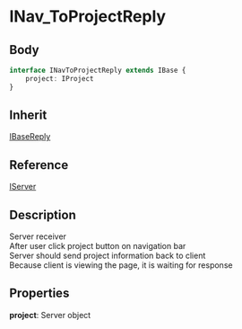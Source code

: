 # INav_ToProjectReply

## Body

```typescript
interface INavToProjectReply extends IBase {
    project: IProject
}
```

## Inherit

[IBaseReply](./../../base/IBaseReply.md)

## Reference

[IServer](./../../database/IServer.md)

## Description

Server receiver\
After user click project button on navigation bar\
Server should send project information back to client\
Because client is viewing the page, it is waiting for response

## Properties

**project**: Server object